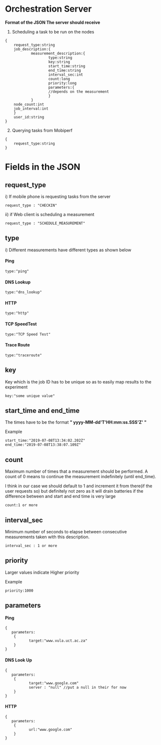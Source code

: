 
# Orchestration Server

**Format of the JSON The server should receive**
1)  Scheduling a task to be run on the nodes
```
{
	request_type:string
	job_description:{
            measurement_description:{
                    type:string  
                    key:string  
                    start_time:string  
                    end_time:string  
                    interval_sec:int  
                    count:long  
                    priority:long  
                    parameters:{
                    //depends on the measurement
                    }
            }	
	node_count:int
	job_interval:int 		    
	}	 
	user_id:string			
} 
```
2) Querying tasks from Mobiperf
```
{
	request_type:string
}
```

# Fields in the JSON 

## request_type
i) If mobile phone is requesting tasks from the server
```
request_type : "CHECKIN"  
```
ii) if Web client is scheduling a measurement 
```
request_type : "SCHEDULE_MEASUREMENT"
```
## type
i) Different measurements have different types as shown below
 #### Ping
```
type:"ping"
```
#### DNS Lookup
```
type:"dns_lookup"
```
 #### HTTP
```
type:"http"
```
 #### TCP SpeedTest
```
type:"TCP Speed Test"
```

 #### Trace Route
```
type:"traceroute"
```
## key
Key which is the job ID has to be unique so as to easily map results to the experiment
```
key:"some unique value"
``` 

## start_time and end_time
The times have to be the format **" yyyy-MM-dd'T'HH:mm:ss.SSS'Z' "** 

Example 
```
start_time:"2019-07-08T13:34:02.202Z"
end_time:"2019-07-08T13:38:07.109Z"
```
## count
Maximum number of times that a measurement should be performed. A count of 0 means to continue the measurement indefinitely (until end_time).

I think in our case we should default to 1 and increment it from there(if the user requests so) but definitely not zero as it will drain batteries if the difference between and start and end time is very large
```
count:1 or more
```

## interval_sec
Minimum number of seconds to elapse between consecutive measurements taken with this description.
```
interval_sec : 1 or more 
```
## priority
Larger values indicate Higher priority

Example
```
priority:1000
```
## parameters
####  Ping
 ```
 {
	parameters:
	 {
			target:"www.vula.uct.ac.za"   
     } 
 }
```

####  DNS Look Up
 ```
 {
	parameters:
	 {
			target:"www.google.com" 
			server : "null" //put a null in their for now		  
     } 
 }
```


####  HTTP
 ```
 {
	parameters:
	 {
			url:"www.google.com" 
     } 
 }
```







